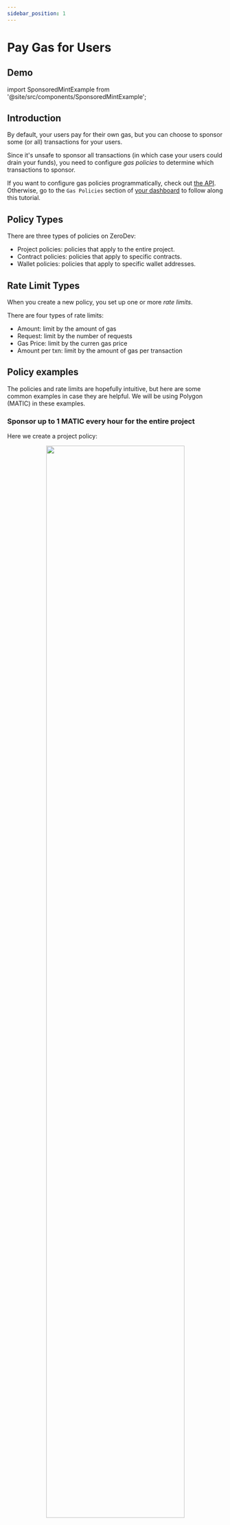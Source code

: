 ```yaml
---
sidebar_position: 1
---
```


# Pay Gas for Users

## Demo

import SponsoredMintExample from '@site/src/components/SponsoredMintExample';

<SponsoredMintExample />

## Introduction

By default, your users pay for their own gas, but you can choose to sponsor some (or all) transactions for your users.

Since it's unsafe to sponsor all transactions (in which case your users could drain your funds), you need to configure *gas policies* to determine which transactions to sponsor.

If you want to configure gas policies programmatically, check out [the API](https://zerodev-api.readme.io/reference/addpolicytoproject).  Otherwise, go to the `Gas Policies` section of [your dashboard](https://dashboard.zerodev.app/) to follow along this tutorial.

## Policy Types

There are three types of policies on ZeroDev:

- Project policies: policies that apply to the entire project. 
- Contract policies: policies that apply to specific contracts.
- Wallet policies: policies that apply to specific wallet addresses.

## Rate Limit Types

When you create a new policy, you set up one or more *rate limits*.

There are four types of rate limits:

- Amount: limit by the amount of gas
- Request: limit by the number of requests
- Gas Price: limit by the curren gas price
- Amount per txn: limit by the amount of gas per transaction

## Policy examples

The policies and rate limits are hopefully intuitive, but here are some common examples in case they are helpful.  We will be using Polygon (MATIC) in these examples.

### Sponsor up to 1 MATIC every hour for the entire project

Here we create a project policy:

<p align="center">
  <img src="/img/gas_policy_example_1.png" width="80%" />
</p>

### Sponsor 100 transactions per minute for a specific contract

Here we create a contract policy:

<p align="center">
  <img src="/img/gas_policy_example_2.png" width="80%" />
</p>

### Sponsor transactions for a specific function when gas price is below 50 GWEI

Here we create a contract policy:

<p align="center">
  <img src="/img/gas_policy_example_3.png" width="80%" />
</p>

### Sponsor 100 transactions per hour for a specific address

Here we create a wallet policy:

<p align="center">
  <img src="/img/gas_policy_example_4.png" width="80%" />
</p>